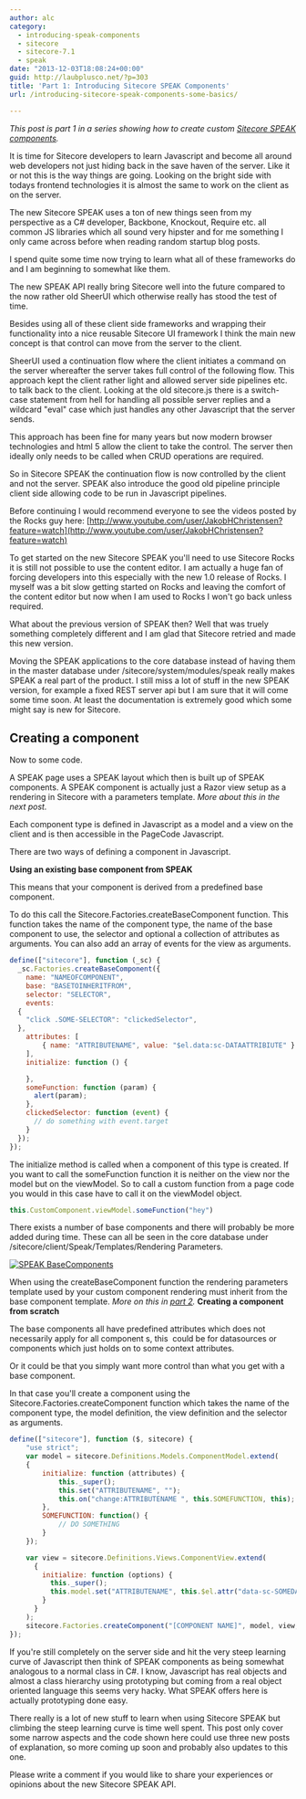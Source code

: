 ```yaml
---
author: alc
category:
  - introducing-speak-components
  - sitecore
  - sitecore-7.1
  - speak
date: "2013-12-03T18:08:24+00:00"
guid: http://laubplusco.net/?p=303
title: 'Part 1: Introducing Sitecore SPEAK Components'
url: /introducing-sitecore-speak-components-some-basics/

---
```

_This post is part 1 in a series showing how to create custom [Sitecore SPEAK components](/category/speak/introducing-speak-components/ "Sitecore SPEAK components")._

It is time for Sitecore developers to learn Javascript and become all around web developers not just hiding back in the save haven of the server. Like it or not this is the way things are going. Looking on the bright side with todays frontend technologies it is almost the same to work on the client as on the server.

The new Sitecore SPEAK uses a ton of new things seen from my perspective as a C# developer, Backbone, Knockout, Require etc. all common JS libraries which all sound very hipster and for me something I only came across before when reading random startup blog posts.

I spend quite some time now trying to learn what all of these frameworks do and I am beginning to somewhat like them.

The new SPEAK API really bring Sitecore well into the future compared to the now rather old SheerUI which otherwise really has stood the test of time.

Besides using all of these client side frameworks and wrapping their functionality into a nice reusable Sitecore UI framework I think the main new concept is that control can move from the server to the client.

SheerUI used a continuation flow where the client initiates a command on the server whereafter the server takes full control of the following flow. This approach kept the client rather light and allowed server side pipelines etc. to talk back to the client. Looking at the old sitecore.js there is a switch-case statement from hell for handling all possible server replies and a wildcard "eval" case which just handles any other Javascript that the server sends.

This approach has been fine for many years but now modern browser technologies and html 5 allow the client to take the control. The server then ideally only needs to be called when CRUD operations are required.

So in Sitecore SPEAK the continuation flow is now controlled by the client and not the server. SPEAK also introduce the good old pipeline principle client side allowing code to be run in Javascript pipelines.

Before continuing I would recommend everyone to see the videos posted by the Rocks guy here: [http://www.youtube.com/user/JakobHChristensen?feature=watch](http://www.youtube.com/user/JakobHChristensen?feature=watch)

To get started on the new Sitecore SPEAK you'll need to use Sitecore Rocks it is still not possible to use the content editor. I am actually a huge fan of forcing developers into this especially with the new 1.0 release of Rocks. I myself was a bit slow getting started on Rocks and leaving the comfort of the content editor but now when I am used to Rocks I won't go back unless required.

What about the previous version of SPEAK then? Well that was truely something completely different and I am glad that Sitecore retried and made this new version.

Moving the SPEAK applications to the core database instead of having them in the master database under /sitecore/system/modules/speak really makes SPEAK a real part of the product. I still miss a lot of stuff in the new SPEAK version, for example a fixed REST server api but I am sure that it will come some time soon. At least the documentation is extremely good which some might say is new for Sitecore.

## Creating a component

Now to some code.

A SPEAK page uses a SPEAK layout which then is built up of SPEAK components. A SPEAK component is actually just a Razor view setup as a rendering in Sitecore with a parameters template. _More about this in the next post._

Each component type is defined in Javascript as a model and a view on the client and is then accessible in the PageCode Javascript.

There are two ways of defining a component in Javascript.

**Using an existing base component from SPEAK**

This means that your component is derived from a predefined base component.

To do this call the Sitecore.Factories.createBaseComponent function. This function takes the name of the component type, the name of the base component to use, the selector and optional a collection of attributes as arguments. You can also add an array of events for the view as arguments.

```js
define(["sitecore"], function (_sc) {
  _sc.Factories.createBaseComponent({
    name: "NAMEOFCOMPONENT",
    base: "BASETOINHERITFROM",
    selector: "SELECTOR",
    events:
  {
    "click .SOME-SELECTOR": "clickedSelector",
  },
    attributes: [
        { name: "ATTRIBUTENAME", value: "$el.data:sc-DATAATTRIBIUTE" }
    ],
    initialize: function () {

    },
    someFunction: function (param) {
      alert(param);
    },
    clickedSelector: function (event) {
      // do something with event.target
    }
  });
});
```

The initialize method is called when a component of this type is created. If you want to call the someFunction function it is neither on the view nor the model but on the viewModel. So to call a custom function from a page code you would in this case have to call it on the viewModel object.

```js
this.CustomComponent.viewModel.someFunction("hey")
```

There exists a number of base components and there will probably be more added during time. These can all be seen in the core database under /sitecore/client/Speak/Templates/Rendering Parameters.

[![SPEAK BaseComponents](/wp-content/uploads/2013/12/BaseComponents.png)](/wp-content/uploads/2013/12/BaseComponents.png)

When using the createBaseComponent function the rendering parameters template used by your custom component rendering must inherit from the base component template. _More on this in [part 2](/creating-custom-sitecore-speak-components/ "Part 2: Introducing Sitecore SPEAK Components")._ **Creating a component from scratch**

The base components all have predefined attributes which does not necessarily apply for all component s, this  could be for datasources or components which just holds on to some context attributes.

Or it could be that you simply want more control than what you get with a base component.

In that case you'll create a component using the Sitecore.Factories.createComponent function which takes the name of the component type, the model definition, the view definition and the selector as arguments.

```js
define(["sitecore"], function ($, sitecore) {
    "use strict";
    var model = sitecore.Definitions.Models.ComponentModel.extend(
	{
		initialize: function (attributes) {
			this._super();
			this.set("ATTRIBUTENAME", "");
			this.on("change:ATTRIBUTENAME ", this.SOMEFUNCTION, this);
		},
		SOMEFUNCTION: function() {
			// DO SOMETHING
		}
	});

    var view = sitecore.Definitions.Views.ComponentView.extend(
      {
        initialize: function (options) {
          this._super();
          this.model.set("ATTRIBUTENAME", this.$el.attr("data-sc-SOMEDATAATTRIBIUTE"));
        }
      }
    );
    sitecore.Factories.createComponent("[COMPONENT NAME]", model, view, "SELECTOR");
});
```

If you're still completely on the server side and hit the very steep learning curve of Javascript then think of SPEAK components as being somewhat analogous to a normal class in C#. I know, Javascript has real objects and almost a class hierarchy using prototyping but coming from a real object oriented language this seems very hacky. What SPEAK offers here is actually prototyping done easy.

There really is a lot of new stuff to learn when using Sitecore SPEAK but climbing the steep learning curve is time well spent. This post only cover some narrow aspects and the code shown here could use three new posts of explanation, so more coming up soon and probably also updates to this one.

Please write a comment if you would like to share your experiences or opinions about the new Sitecore SPEAK API.
